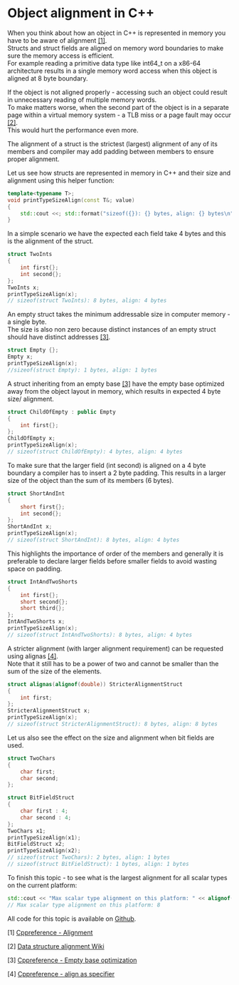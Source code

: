 # Object alignment in C++

When you think about how an object in C++ is represented in memory you have to be aware of alignment [\[1\]](#1).  
Structs and struct fields are aligned on memory word boundaries to make sure the memory access is efficient.  
For example reading a primitive data type like int64_t on a x86-64 architecture results in a single memory word access
when this object is aligned at 8 byte boundary.

If the object is not aligned properly - accessing such an object could result in unnecessary reading of multiple memory words.  
To make matters worse, when the second part of the object is in a separate page within a virtual memory system - a TLB miss or a page fault
may occur [\[2\]](#2).  
This would hurt the performance even more.

The alignment of a struct is the strictest (largest) alignment of any of its members
and compiler may add padding between members to ensure proper alignment.

Let us see how structs are represented in memory in C++ and their size and alignment using this helper function:
```cpp
template<typename T>;
void printTypeSizeAlign(const T&; value)
{
	std::cout <<; std::format("sizeof({}): {} bytes, align: {} bytes\n", typeid(value).name(), sizeof(value), alignof(T));
}
```

In a simple scenario we have the expected each field take 4 bytes and this is the alignment of the struct.
```cpp
struct TwoInts
{
	int first{};
	int second{};
};
TwoInts x;
printTypeSizeAlign(x);	
// sizeof(struct TwoInts): 8 bytes, align: 4 bytes
```

An empty struct takes the minimum addressable size in computer memory - a single byte.  
The size is also non zero because distinct instances of an empty struct should have distinct addresses [\[3\]](#3).

```cpp
struct Empty {};
Empty x;
printTypeSizeAlign(x);
//sizeof(struct Empty): 1 bytes, align: 1 bytes
```

A struct inheriting from an empty base [\[3\]](#3) have the empty base optimized away from the object layout in memory,
which results in expected 4 byte size/ alignment.
```cpp
struct ChildOfEmpty : public Empty
{
	int first{};
};
ChildOfEmpty x;
printTypeSizeAlign(x);
// sizeof(struct ChildOfEmpty): 4 bytes, align: 4 bytes
```

To make sure that the larger field (int second) is aligned on a 4 byte boundary a compiler
has to insert a 2 byte padding. This results in a larger size of the object than the sum of its members (6 bytes).
```cpp
struct ShortAndInt
{
	short first{};
	int second{};
};
ShortAndInt x;
printTypeSizeAlign(x);
// sizeof(struct ShortAndInt): 8 bytes, align: 4 bytes
```

This highlights the importance of order of the members and generally it is preferable to declare larger fields before
smaller fields to avoid wasting space on padding.
```cpp
struct IntAndTwoShorts
{
	int first{};
	short second{};
	short third{};
};
IntAndTwoShorts x;
printTypeSizeAlign(x);
// sizeof(struct IntAndTwoShorts): 8 bytes, align: 4 bytes
```

A stricter alignment (with larger alignment requirement) can be requested using alignas [\[4\]](#4).  
Note that it still has to be a power of two and cannot be smaller than the sum of the size of the elements.
```cpp
struct alignas(alignof(double)) StricterAlignmentStruct
{
	int first;
};
StricterAlignmentStruct x;
printTypeSizeAlign(x);
// sizeof(struct StricterAlignmentStruct): 8 bytes, align: 8 bytes
```

Let us also see the effect on the size and alignment when bit fields are used.

```cpp
struct TwoChars
{
	char first;
	char second;
};

struct BitFieldStruct
{
	char first : 4;
	char second : 4;
};
TwoChars x1;
printTypeSizeAlign(x1);
BitFieldStruct x2;
printTypeSizeAlign(x2);
// sizeof(struct TwoChars): 2 bytes, align: 1 bytes
// sizeof(struct BitFieldStruct): 1 bytes, align: 1 bytes
```

To finish this topic - to see what is the largest alignment for all scalar types on the current platform:
```cpp
std::cout << "Max scalar type alignment on this platform: " << alignof(std::max_align_t);
// Max scalar type alignment on this platform: 8
```

All code for this topic is available on [Github]("https://github.com/ivan-golubev/structsinmemory").

<a name="1">\[1\] [Cppreference - Alignment](https://en.cppreference.com/w/cpp/language/object#Alignment)</a>

<a name="2">\[2\] [Data structure alignment Wiki](https://en.wikipedia.org/wiki/Data_structure_alignment)</a>

<a name="3">\[3\] [Cppreference - Empty base optimization](https://en.cppreference.com/w/cpp/language/ebo)</a>

<a name="4">\[4\] [Cppreference - align as specifier](https://en.cppreference.com/w/cpp/language/alignas)</a>
